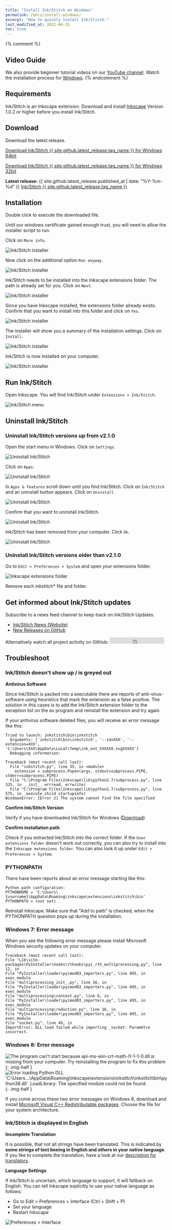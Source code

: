 ```yaml
---
title: "Install Ink/Stitch on Windows"
permalink: /docs/install-windows/
excerpt: "How to quickly install Ink/Stitch."
last_modified_at: 2022-04-25
toc: true
---
```

{% comment %}
## Video Guide

We also provide beginner tutorial videos on our <i class="fab fa-youtube"></i> [YouTube channel](https://www.youtube.com/c/InkStitch). Watch the installation process for <i class="fab fa-windows"></i> [Windows](https://www.youtube.com/watch?v=U5htzWZSjA8&list=PLvlbfDmZyXG1ORmeqHdp4aP7J71e7icJP&index=4).
{% endcomment %}

## Requirements

Ink/Stitch is an Inkscape extension. Download and install [Inkscape](https://inkscape.org/release/) Version 1.0.2 or higher before you install Ink/Stitch.

## Download

Download the latest release.

<p><a href="{{ site.github.releases_url }}/latest/download/inkstitch-{{ site.github.latest_release.tag_name }}-windows-64bit.exe" class="btn btn--info btn--large"><i class="fa fa-download"></i> Download Ink/Stitch {{ site.github.latest_release.tag_name }} for Windows 64bit</a></p>

<p><a href="{{ site.github.releases_url }}/latest/download/inkstitch-{{ site.github.latest_release.tag_name }}-windows-32bit.exe" class="btn btn--info btn--large"><i class="fa fa-download"></i> Download Ink/Stitch {{ site.github.latest_release.tag_name }} for Windows 32bit</a></p>

**Latest release:** {{ site.github.latest_release.published_at | date: "%Y-%m-%d"  }} [Ink/Stitch {{ site.github.latest_release.tag_name }}](https://github.com/inkstitch/inkstitch/releases/latest)

## Installation

Double click to execute the downloaded file.

Until our windows certificate gained enough trust, you will need to allow the installer script to run.

Click on `More info`.

![Ink/Stitch installer](/assets/images/docs/en/windows-install/installer01.png)

Now click on the additional option `Run anyway`.

![Ink/Stitch installer](/assets/images/docs/en/windows-install/installer02.png)

Ink/Stitch needs to be installed into the Inkscape extensions folder. The path is already set for you. Click on `Next`.

![Ink/Stitch installer](/assets/images/docs/en/windows-install/installer03.png)

Since you have Inkscape installed, the extensions folder already exists. Confirm that you want to install into this folder and click on `Yes`.

![Ink/Stitch installer](/assets/images/docs/en/windows-install/installer04.png)

The installer will show you a summary of the installation settings. Click on `Install`.

![Ink/Stitch installer](/assets/images/docs/en/windows-install/installer05.png)

Ink/Stitch is now installed on your computer.

![Ink/Stitch installer](/assets/images/docs/en/windows-install/installer06.png)

## Run Ink/Stitch

Open Inkscape. You will find Ink/Stitch under `Extensions > Ink/Stitch`.

![Ink/Stitch menu](/assets/images/docs/en/windows-install/inkstitch-extensions-menu.png)

## Uninstall Ink/Stitch

### Uninstall Ink/Stitch versions up from v2.1.0

Open the start menu in Windows. Click on `Settings`.

![Uninstall Ink/Stitch](/assets/images/docs/en/windows-install/uninstall01.png)

Click on `Apps`.

![Uninstall Ink/Stitch](/assets/images/docs/en/windows-install/uninstall02.png)

In `Apps & features` scroll down until you find Ink/Stitch.
Click on `Ink/Stitch` and an uninstall button appears. Click on `Uninstall`.

![Uninstall Ink/Stitch](/assets/images/docs/en/windows-install/uninstall03.png)

Confirm that you want to uninstall Ink/Stitch.

![Uninstall Ink/Stitch](/assets/images/docs/en/windows-install/uninstall04.png)

Ink/Stitch has been removed from your computer. Click `Ok`.

![Uninstall Ink/Stitch](/assets/images/docs/en/windows-install/uninstall05.png)

### Uninstall Ink/Stitch versions older than v2.1.0

Go to `Edit > Preferences > System` and open your extensions folder.

![Inkscape extensions folder](/assets/images/docs/en/extensions-folder-location-win.jpg)

Remove each inkstitch* file and folder.

## Get informed about Ink/Stitch updates

Subscribe to a news feed channel to keep track on Ink/Stitch Updates.

* <i class="fas fa-fw fa-rss-square" aria-hidden="true" style="color: #ffb400;"></i> [Ink/Stitch News (Website)](/feed.xml)<br />
* <i class="fas fa-fw fa-rss-square" aria-hidden="true" style="color: #ffb400;"></i> [New Releases on GitHub](https://github.com/inkstitch/inkstitch/releases.atom)<br>

<p>Alternatively watch all project activity on GitHub: <iframe style="display: inline-block;" src="https://ghbtns.com/github-btn.html?user=inkstitch&repo=inkstitch&type=watch&count=true&v=2" frameborder="0" scrolling="0" width="170px" height="20px"></iframe></p>

## Troubleshoot

### Ink/Stitch doesn't show up / is greyed out

**Antivirus Software**

Since Ink/Stitch is packed into a executable there are reports of anti-virus-software using heuristics that mark the extension as a false positive. The solution in this cases is to add the Ink/Stitch extension folder to the exception list on the av program and reinstall the extension and try again.

If your antivirus software deleted files, you will receive an error message like this:

```
Tried to launch: inkstitch\bin\inkstitch
  Arguments: ['inkstitch\bin\inkstitch', '--id=XXX', '--extension=XXX', 'C:\Users\XXX\AppData\Local\Temp\ink_ext_XXXXXX.svgXXXXX']
  Debugging information:

Traceback (most recent call last):
  File "inkstitch.py", line 35, in <module>
    extension = subprocess.Popen(args, stdout=subprocess.PIPE, stderr=subprocess.PIPE)
  File "C:\Program Files\Inkscape\lib\python2.7/subprocess.py", line 325, in __init__ errread, errwrite)
  File "C:\Program Files\Inkscape\lib\python2.7/subprocess.py", line 575, in _execute_child startupinfo)
WindowsError: [Error 2] The system cannot find the file specified
```

**Confirm Ink/Stitch Version**

Verify if you have downloaded Ink/Stitch for Windows ([Download](#download))

**Confirm installation path**

Check if you extracted Ink/Stitch into the correct folder. If the `User extensions folder` doesn't work out correctly, you can also try to install into the `Inkscape extensions folder`.
You can also look it up under `Edit > Preferences > System`.

### PYTHONPATH

There have been reports about an error message starting like this:

```
Python path configuration:
PYTHONHOME = 'C:\Users\{username}\AppData\Roaming\inkscape\extensions\inkstitch\bin'
PYTHONPATH = (not set)
```

Reinstall Inkscape. Make sure that "Add to path" is checked, when the PYTHONPATH question pops up during the installation.

### Windows 7: Error message

When you see the following error message please install Microsoft Windows security updates on your computer.

```
Traceback (most recent call last):
File "Lib\site-packages\PyInstaller\hooks\rthooks\pyi_rth_multiprocessing.py", line 12, in
File "PyInstaller\loader\pyimod03_importers.py", line 495, in exec_module
File "multiprocessing_init_.py", line 16, in
File "PyInstaller\loader\pyimod03_importers.py", line 495, in exec_module
File "multiprocessing\context.py", line 6, in
File "PyInstaller\loader\pyimod03_importers.py", line 495, in exec_module
File "multiprocessing\reduction.py", line 16, in
File "PyInstaller\loader\pyimod03_importers.py", line 495, in exec_module
File "socket.py", line 49, in
ImportError: DLL load failed while importing _socket: Paramètre incorrect.
```

### Windows 8: Error message

![The program can't start because api-ms-win-crt-math-l1-1-1-0.dll is missing from your computer. Try reinstalling the program to fix this problem](/assets/images/docs/en/windows-install/win8.png)
{: .img-half }
![Error loading Python DLL 'C:\Users\...\AppData\Roaming\inkscape\extensions\inkstitch\inkstitch\bin\python38.dll'. LoadLibrary: The specified module could not be found.](/assets/images/docs/en/windows-install/win8a.png)
{: .img-half }

If you come across these two error messages on Windows 8, download and install [Microsoft Visual C++ Redistributable packages](https://docs.microsoft.com/en-US/cpp/windows/latest-supported-vc-redist?view=msvc-170#visual-studio-2015-2017-2019-and-2022). Choose the file for your system architecture.

### Ink/Stitch is displayed in English

**Incomplete Translation**

It is possible, that not all strings have been translated. This is indicated by **some strings of text beeing in English and others in your native language**.
If you like to complete the translation, have a look at our [description for translators](/developers/localize/).

**Language Settings**

If Ink/Stitch is uncertain, which language to support, it will fallback on English.
You can tell Inkscape explicitly to use your native language as follows:
  * Go to Edit > Preferences > Interface (Ctrl + Shift + P)
  * Set your language
  * Restart Inkscape

![Preferences > Interface](/assets/images/docs/en/preferences_language.png)

